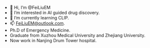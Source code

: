 - 👋 Hi, I’m @FeiLiuEM
- 👀 I’m interested in AI guided drug discovery.
- 🌱 I’m currently learning CLIP.
- 📫 FeiLiuEM@outlook.com.
- Ph.D of Emergency Medicine.
- Graduate from Xuzhou Medical University and Zhejiang University.
- Now work in Nanjing Drum Tower hospital.

<!---
FeiLiuEM/FeiLiuEM is a ✨ special ✨ repository because its `README.md` (this file) appears on your GitHub profile.
You can click the Preview link to take a look at your changes.
--->
